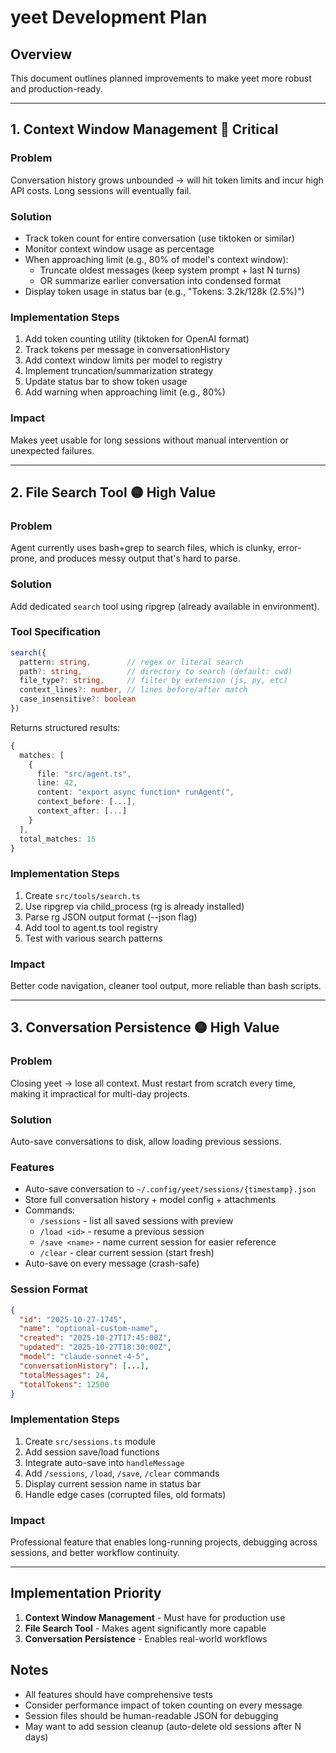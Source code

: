 # yeet Development Plan

## Overview
This document outlines planned improvements to make yeet more robust and production-ready.

---

## 1. Context Window Management 🔴 Critical

### Problem
Conversation history grows unbounded → will hit token limits and incur high API costs. Long sessions will eventually fail.

### Solution
- Track token count for entire conversation (use tiktoken or similar)
- Monitor context window usage as percentage
- When approaching limit (e.g., 80% of model's context window):
  - Truncate oldest messages (keep system prompt + last N turns)
  - OR summarize earlier conversation into condensed format
- Display token usage in status bar (e.g., "Tokens: 3.2k/128k (2.5%)")

### Implementation Steps
1. Add token counting utility (tiktoken for OpenAI format)
2. Track tokens per message in conversationHistory
3. Add context window limits per model to registry
4. Implement truncation/summarization strategy
5. Update status bar to show token usage
6. Add warning when approaching limit (e.g., 80%)

### Impact
Makes yeet usable for long sessions without manual intervention or unexpected failures.

---

## 2. File Search Tool 🟡 High Value

### Problem
Agent currently uses bash+grep to search files, which is clunky, error-prone, and produces messy output that's hard to parse.

### Solution
Add dedicated `search` tool using ripgrep (already available in environment).

### Tool Specification
```typescript
search({
  pattern: string,        // regex or literal search
  path?: string,          // directory to search (default: cwd)
  file_type?: string,     // filter by extension (js, py, etc)
  context_lines?: number, // lines before/after match
  case_insensitive?: boolean
})
```

Returns structured results:
```typescript
{
  matches: [
    {
      file: "src/agent.ts",
      line: 42,
      content: "export async function* runAgent(",
      context_before: [...],
      context_after: [...]
    }
  ],
  total_matches: 15
}
```

### Implementation Steps
1. Create `src/tools/search.ts` 
2. Use ripgrep via child_process (rg is already installed)
3. Parse rg JSON output format (--json flag)
4. Add tool to agent.ts tool registry
5. Test with various search patterns

### Impact
Better code navigation, cleaner tool output, more reliable than bash scripts.

---

## 3. Conversation Persistence 🟡 High Value

### Problem
Closing yeet → lose all context. Must restart from scratch every time, making it impractical for multi-day projects.

### Solution
Auto-save conversations to disk, allow loading previous sessions.

### Features
- Auto-save conversation to `~/.config/yeet/sessions/{timestamp}.json`
- Store full conversation history + model config + attachments
- Commands:
  - `/sessions` - list all saved sessions with preview
  - `/load <id>` - resume a previous session
  - `/save <name>` - name current session for easier reference
  - `/clear` - clear current session (start fresh)
- Auto-save on every message (crash-safe)

### Session Format
```json
{
  "id": "2025-10-27-1745",
  "name": "optional-custom-name",
  "created": "2025-10-27T17:45:00Z",
  "updated": "2025-10-27T18:30:00Z",
  "model": "claude-sonnet-4-5",
  "conversationHistory": [...],
  "totalMessages": 24,
  "totalTokens": 12500
}
```

### Implementation Steps
1. Create `src/sessions.ts` module
2. Add session save/load functions
3. Integrate auto-save into `handleMessage`
4. Add `/sessions`, `/load`, `/save`, `/clear` commands
5. Display current session name in status bar
6. Handle edge cases (corrupted files, old formats)

### Impact
Professional feature that enables long-running projects, debugging across sessions, and better workflow continuity.

---

## Implementation Priority

1. **Context Window Management** - Must have for production use
2. **File Search Tool** - Makes agent significantly more capable  
3. **Conversation Persistence** - Enables real-world workflows

## Notes

- All features should have comprehensive tests
- Consider performance impact of token counting on every message
- Session files should be human-readable JSON for debugging
- May want to add session cleanup (auto-delete old sessions after N days)
